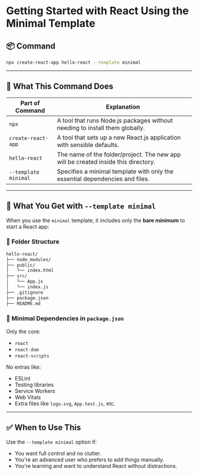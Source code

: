 # Getting Started with React Using the Minimal Template

## 📦 Command

```bash
npx create-react-app hello-react --template minimal
```

---

## 🧠 What This Command Does

| Part of Command      | Explanation                                                                        |
| -------------------- | ---------------------------------------------------------------------------------- |
| `npx`                | A tool that runs Node.js packages without needing to install them globally.        |
| `create-react-app`   | A tool that sets up a new React.js application with sensible defaults.             |
| `hello-react`        | The name of the folder/project. The new app will be created inside this directory. |
| `--template minimal` | Specifies a minimal template with only the essential dependencies and files.       |

---

## 📁 What You Get with `--template minimal`

When you use the `minimal` template, it includes only the **bare minimum** to start a React app:

### 🔹 Folder Structure
```bash
hello-react/
├── node_modules/
├── public/
│   └── index.html
├── src/
│   └── App.js
│   └── index.js
├── .gitignore
├── package.json
├── README.md
```

### 🔹 Minimal Dependencies in `package.json`
Only the core:
- `react`
- `react-dom`
- `react-scripts`

No extras like:
- ESLint
- Testing libraries
- Service Workers
- Web Vitals
- Extra files like `logo.svg`, `App.test.js`, etc.

---

## ✅ When to Use This

Use the `--template minimal` option if:
- You want full control and no clutter.
- You're an advanced user who prefers to add things manually.
- You're learning and want to understand React without distractions.